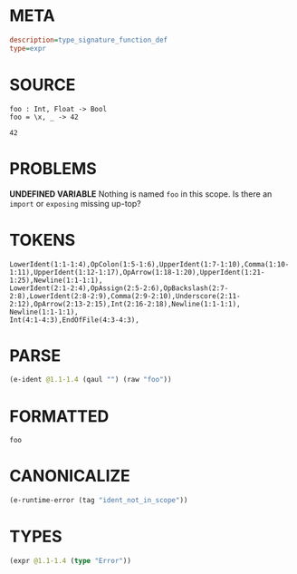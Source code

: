 # META
~~~ini
description=type_signature_function_def
type=expr
~~~
# SOURCE
~~~roc
foo : Int, Float -> Bool
foo = \x, _ -> 42

42
~~~
# PROBLEMS
**UNDEFINED VARIABLE**
Nothing is named `foo` in this scope.
Is there an `import` or `exposing` missing up-top?

# TOKENS
~~~zig
LowerIdent(1:1-1:4),OpColon(1:5-1:6),UpperIdent(1:7-1:10),Comma(1:10-1:11),UpperIdent(1:12-1:17),OpArrow(1:18-1:20),UpperIdent(1:21-1:25),Newline(1:1-1:1),
LowerIdent(2:1-2:4),OpAssign(2:5-2:6),OpBackslash(2:7-2:8),LowerIdent(2:8-2:9),Comma(2:9-2:10),Underscore(2:11-2:12),OpArrow(2:13-2:15),Int(2:16-2:18),Newline(1:1-1:1),
Newline(1:1-1:1),
Int(4:1-4:3),EndOfFile(4:3-4:3),
~~~
# PARSE
~~~clojure
(e-ident @1.1-1.4 (qaul "") (raw "foo"))
~~~
# FORMATTED
~~~roc
foo
~~~
# CANONICALIZE
~~~clojure
(e-runtime-error (tag "ident_not_in_scope"))
~~~
# TYPES
~~~clojure
(expr @1.1-1.4 (type "Error"))
~~~
